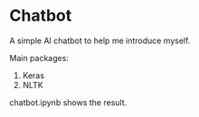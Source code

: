# Chatbot
A simple AI chatbot to help me introduce myself.

Main packages:
1. Keras
2. NLTK

chatbot.ipynb shows the result.
